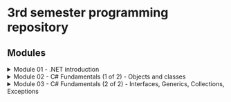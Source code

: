 # 3rd semester programming repository

## Modules 
<details>
<summary>Module 01 - .NET introduction</summary>
  
 - [Hello World](https://github.com/UCN-programming-3-jfk/HelloWorld)  
 - [Command Line Calculator](https://github.com/UCN-programming-3-jfk/CommandLineCalculator)  
 - ⭐ [Challenge exercise: Message Files](https://github.com/UCN-programming-3-jfk/MessageFilesChallenge)  
</details>
<details>
<summary>Module 02 - C# Fundamentals (1 of 2) - Objects and classes</summary>
  
 - [Company Class Exercise](https://github.com/UCN-programming-3-jfk/ClassExercise)  
 - [Adventure game (⭐ including challenge)](https://github.com/UCN-programming-3-jfk/AdventureGame)
</details>
<details>
<summary>Module 03 - C# Fundamentals (2 of 2) - Interfaces, Generics, Collections, Exceptions </summary>
  
 - [IComparable Exercise Starter](https://github.com/UCN-programming-3-jfk/ClassExercise)  
 - [IComparable Exercise Solution](https://github.com/UCN-programming-3-jfk/ClassExerciseSolution)  
 - [RentalService](https://github.com/UCN-programming-3-jfk/RentalService)
 - [Generic Pair/Odd Pair](https://github.com/UCN-programming-3-jfk/GenericPair)
 - [Card game hand class](https://github.com/UCN-programming-3-jfk/CardGameHandClass)
 - [Circular Collection](https://github.com/UCN-programming-3-jfk/CircularCollection)
 - [Exception Handling](https://github.com/UCN-programming-3-jfk/ExceptionHandling)
 - ⭐ [Challenge exercise: Bank Interface](https://github.com/UCN-programming-3-jfk/BankInterfaceExercise)
</details>
